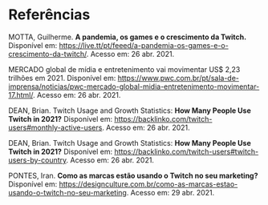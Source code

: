 # Referências

MOTTA, Guilherme. **A pandemia, os games e o crescimento da Twitch.** Disponível em: https://live.tt/pt/feeed/a-pandemia-os-games-e-o-crescimento-da-twitch/. Acesso em: 26 abr. 2021.

MERCADO global de mídia e entretenimento vai movimentar US$ 2,23 trilhões em 2021. Disponível em: https://www.pwc.com.br/pt/sala-de-imprensa/noticias/pwc-mercado-global-midia-entretenimento-movimentar-17.html/. Acesso em: 26 abr. 2021.

DEAN, Brian. Twitch Usage and Growth Statistics: **How Many People Use Twitch in 2021?** Disponível em: https://backlinko.com/twitch-users#monthly-active-users. Acesso em: 26 abr. 2021.

DEAN, Brian. Twitch Usage and Growth Statistics: **How Many People Use Twitch in 2021?** Disponível em: https://backlinko.com/twitch-users#twitch-users-by-country. Acesso em: 26 abr. 2021.

PONTES, Iran. **Como as marcas estão usando o Twitch no seu marketing?** Disponível em: https://designculture.com.br/como-as-marcas-estao-usando-o-twitch-no-seu-marketing. Acesso em: 29 abr. 2021.